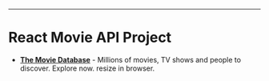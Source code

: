 ---

# React Movie API Project

- __[The Movie Database](https://www.themoviedb.org/)__ - Millions of movies, TV shows and people to discover. Explore now.
  resize in browser.


